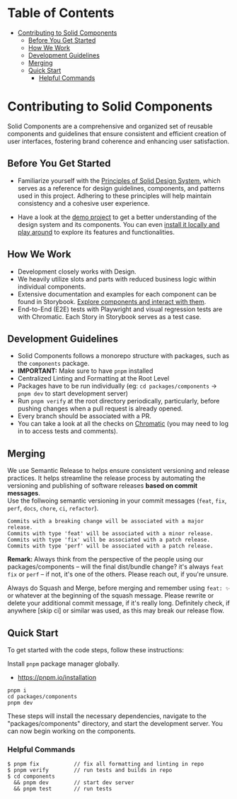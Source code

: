 # Table of Contents
- [Contributing to Solid Components](#contributing-to-solid-components)
  - [Before You Get Started](#before-you-get-started)
  - [How We Work](#how-we-work)
  - [Development Guidelines](#development-guidelines)
  - [Merging](#merging)
  - [Quick Start](#quick-start)
    - [Helpful Commands](#helpful-commands)
   
    
# Contributing to Solid Components

Solid Components are a comprehensive and organized set of reusable components and guidelines that ensure consistent and efficient creation of user interfaces, fostering brand coherence and enhancing user satisfaction.

## Before You Get Started
* Familiarize yourself with the [Principles of Solid Design System](https://solid-design-system.fe.union-investment.de/x.x.x/storybook/), which serves as a reference for design guidelines, components, and patterns used in this project. Adhering to these principles will help maintain consistency and a cohesive user experience.

* Have a look at the [demo project](https://solid-design-system.github.io/solid-design-system-demo/) to get a better understanding of the design system and its components. You can even [install it locally and play around](https://github.com/solid-design-system/solid-design-system-demo) to explore its features and functionalities.


## How We Work
* Development closely works with Design.
* We heavily utilize slots and parts with reduced business logic within individual components.
* Extensive documentation and examples for each component can be found in Storybook. [Explore components and interact with them](https://solid-design-system.fe.union-investment.de/x.x.x/storybook/).
* End-to-End (E2E) tests with Playwright and visual regression tests are with Chromatic. Each Story in Storybook serves as a test case.

## Development Guidelines
*  Solid Components follows a monorepo structure with packages, such as the `components` package.
*  **IMPORTANT:** Make sure to have `pnpm` installed
*  Centralized Linting and Formatting at the Root Level
*  Packages have to be run individually (eg: `cd packages/components` → `pnpm dev` to start development server)
*  Run `pnpm verify` at the root directory periodically, particularly, before pushing changes when a pull request is already opened.
*  Every branch should be associated with a PR.
*  You can take a look at all the checks on [Chromatic](https://www.chromatic.com/) (you may need to log in to access tests and comments).


## Merging

We use Semantic Release to helps ensure consistent versioning and release practices. It helps streamline the release process by automating the versioning and publishing of software releases **based on commit messages**. <br/>
Use the follwoing semantic versioning in your commit messages (`feat`, `fix`, `perf`, `docs`, `chore`, `ci`, `refactor`).

```
Commits with a breaking change will be associated with a major release.
Commits with type 'feat' will be associated with a minor release.
Commits with type 'fix' will be associated with a patch release.
Commits with type 'perf' will be associated with a patch release.
```

<b>Remark: </b> Always think from the perspective of the people using our packages/components – will the final dist/bundle change? it's always `feat` `fix` or `perf` – if not, it's one of the others. Please reach out, if you're unsure. <br/>

Always do Squash and Merge, before merging and remember using `feat: ✨ ` or whatever at the beginning of the squash message. Please rewrite or delete your additional commit message, if it's really long. Definitely check, if anywhere [skip ci] or similar was used, as this may break our release flow.

## Quick Start

To get started with the code steps, follow these instructions:

Install `pnpm` package manager globally.

- https://pnpm.io/installation

```
pnpm i
cd packages/components
pnpm dev

```

These steps will install the necessary dependencies, navigate to the "packages/components" directory, and start the development server. You can now begin working on the components.

### Helpful Commands
```
$ pnpm fix           // fix all formatting and linting in repo
$ pnpm verify        // run tests and builds in repo
$ cd components
  && pnpm dev        // start dev server
  && pnpm test       // run tests
```
